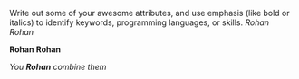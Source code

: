 Write out some of your awesome attributes, and use emphasis (like bold or italics) to identify keywords, programming languages, or skills. 
*Rohan*
_Rohan_

**Rohan**
__Rohan__

_You **Rohan** combine them_
